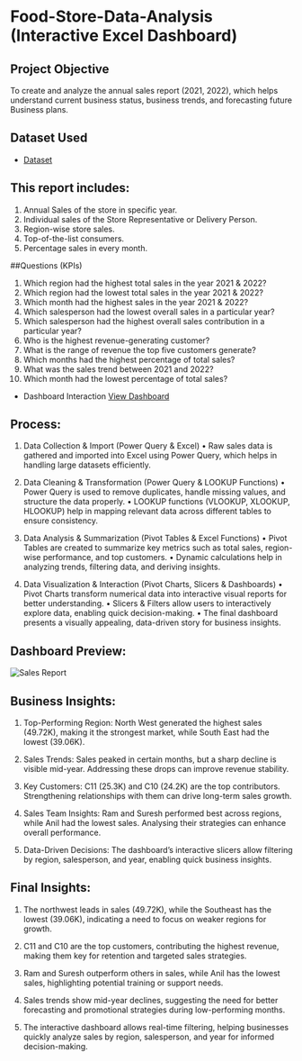 # Food-Store-Data-Analysis (Interactive Excel Dashboard)
## Project Objective
To create and analyze the annual sales report (2021, 2022), which helps understand current business status, business trends, and forecasting future Business plans.

## Dataset Used
- <a href="https://github.com/Riteshe3/Data-Analysis-Dashboard-Food-Items/blob/main/Sales%20Data%20Analysis%20Food%20Items%20(2).xlsx">Dataset</a>

## This report includes:
1.	Annual Sales of the store in specific year.
2.	Individual sales of the Store Representative or Delivery Person.
3.	Region-wise store sales. 
4.	Top-of-the-list consumers.
5.	Percentage sales in every month.

##Questions (KPIs)
1.	Which region had the highest total sales in the year 2021 & 2022?
2.	Which region had the lowest total sales in the year 2021 & 2022?
3.	Which month had the highest sales in the year 2021 & 2022?
4.	Which salesperson had the lowest overall sales in a particular year?
5.	Which salesperson had the highest overall sales contribution in a particular year?
6.	Who is the highest revenue-generating customer?
7.	What is the range of revenue the top five customers generate?
8.	Which months had the highest percentage of total sales?
9.	What was the sales trend between 2021 and 2022?
10.	Which month had the lowest percentage of total sales?
    
- Dashboard Interaction <a href="https://github.com/Riteshe3/Data-Analysis-Dashboard-Food-Items/blob/main/Sales%20Report.jpg">View Dashboard</a>

## Process:
1. Data Collection & Import (Power Query & Excel)
•	Raw sales data is gathered and imported into Excel using Power Query, which helps in handling large datasets efficiently.

3. Data Cleaning & Transformation (Power Query & LOOKUP Functions)
•	Power Query is used to remove duplicates, handle missing values, and structure the data properly.
•	LOOKUP functions (VLOOKUP, XLOOKUP, HLOOKUP) help in mapping relevant data across different tables to ensure consistency.

4.  Data Analysis & Summarization (Pivot Tables & Excel Functions)
•	Pivot Tables are created to summarize key metrics such as total sales, region-wise performance, and top customers.
•	Dynamic calculations help in analyzing trends, filtering data, and deriving insights.

5. Data Visualization & Interaction (Pivot Charts, Slicers & Dashboards)
•	Pivot Charts transform numerical data into interactive visual reports for better understanding.
•	Slicers & Filters allow users to interactively explore data, enabling quick decision-making.
•	The final dashboard presents a visually appealing, data-driven story for business insights.

## Dashboard Preview: 
![Sales Report](https://github.com/user-attachments/assets/a482a5c9-09fa-4f5c-a16e-a96fa933b14c)

## Business Insights:
1. Top-Performing Region: North West generated the highest sales (49.72K), making it the strongest market, while South East had the lowest (39.06K).

2. Sales Trends: Sales peaked in certain months, but a sharp decline is visible mid-year. Addressing these drops can improve revenue stability.

3. Key Customers: C11 (25.3K) and C10 (24.2K) are the top contributors. Strengthening relationships with them can drive long-term sales growth.

4. Sales Team Insights: Ram and Suresh performed best across regions, while Anil had the lowest sales. Analysing their strategies can enhance overall performance.

5. Data-Driven Decisions: The dashboard’s interactive slicers allow filtering by region, salesperson, and year, enabling quick business insights.

## Final Insights:
1. The northwest leads in sales (49.72K), while the Southeast has the lowest (39.06K), indicating a need to focus on weaker regions for growth. 

2. C11 and C10 are the top customers, contributing the highest revenue, making them key for retention and targeted sales strategies. 

3. Ram and Suresh outperform others in sales, while Anil has the lowest sales, highlighting potential training or support needs. 

4. Sales trends show mid-year declines, suggesting the need for better forecasting and promotional strategies during low-performing months. 

5. The interactive dashboard allows real-time filtering, helping businesses quickly analyze sales by region, salesperson, and year for informed decision-making.


